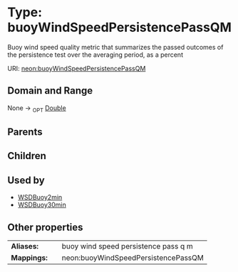 
# Type: buoyWindSpeedPersistencePassQM


Buoy wind speed quality metric that summarizes the passed outcomes of the persistence test over the averaging period, as a percent

URI: [neon:buoyWindSpeedPersistencePassQM](https://data.neonscience.org/buoyWindSpeedPersistencePassQM)


## Domain and Range

None ->  <sub>OPT</sub> [Double](types/Double.md)

## Parents


## Children


## Used by

 * [WSDBuoy2min](WSDBuoy2min.md)
 * [WSDBuoy30min](WSDBuoy30min.md)

## Other properties

|  |  |  |
| --- | --- | --- |
| **Aliases:** | | buoy wind speed persistence pass q m |
| **Mappings:** | | neon:buoyWindSpeedPersistencePassQM |

